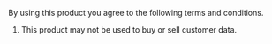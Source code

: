 By using this product you agree to the following terms and conditions.

1. This product may not be used to buy or sell customer data.
